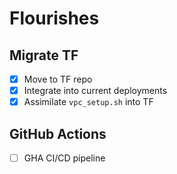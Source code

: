 # Flourishes

## Migrate TF
- [x] Move to TF repo
- [x] Integrate into current deployments
- [x] Assimilate `vpc_setup.sh` into TF

## GitHub Actions
- [ ] GHA CI/CD pipeline
